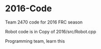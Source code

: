 # 2016-Code
Team 2470 code for 2016 FRC season

Robot code is in Copy of 2016/src/Robot.cpp

Programming team, learn this
